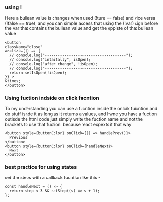 ### using !

Here a bullean value is changes when used (!ture == false) and vice versa (!false == true), and you can simple access that using the (!var) sign before the var that contains the bullean value and get the oppiste of that bullean value

    <button
    className="close"
    onClick={() => {
      // console.log("-------------------------------------");
      // console.log("intaitally", isOpen);
      // console.log("after change", !isOpen);
      // console.log("-------------------------------------");
      return setIsOpen(!isOpen);
    }} >
    &times;
    </button>

### Using fuction indside on click fucntion

To my understanding you can use a fucntion inside the onlcik fuicntion and do stuff isnde it as long as it returns a values, and hwne you have a fuction outisde the html code just simply write the fuction name and not the brackets to use that fuction, because react expexts it that way

    <button style={buttonColor} onClick={() => handlePrev()}>
      Previous
    </button>
    <button style={buttonColor} onClick={handleNext}>
      Next
    </button>

### best practice for using states

set the steps with a callback fucntion like this -

    const handleNext = () => {
      return step < 3 && setStep((s) => s + 1);
    };
